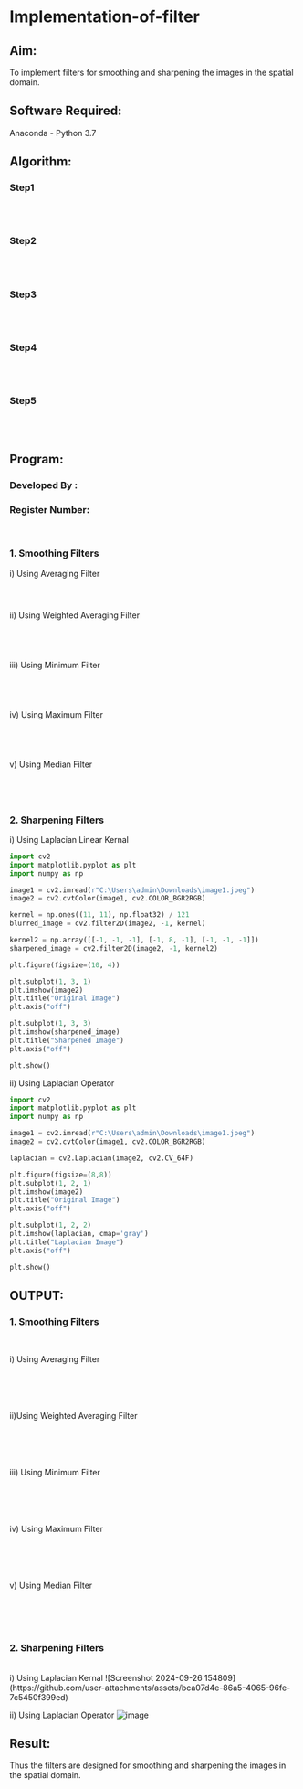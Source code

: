 # Implementation-of-filter
## Aim:
To implement filters for smoothing and sharpening the images in the spatial domain.

## Software Required:
Anaconda - Python 3.7

## Algorithm:
### Step1
</br>
</br> 

### Step2
</br>
</br> 

### Step3
</br>
</br> 

### Step4
</br>
</br> 

### Step5
</br>
</br> 

## Program:
### Developed By   :
### Register Number:
</br>

### 1. Smoothing Filters

i) Using Averaging Filter
```Python




```
ii) Using Weighted Averaging Filter
```Python





```
iii) Using Minimum Filter
```Python





```

iv) Using Maximum Filter
```Python





```

v) Using Median Filter
```Python





```

### 2. Sharpening Filters
i) Using Laplacian Linear Kernal
```Python
import cv2
import matplotlib.pyplot as plt
import numpy as np

image1 = cv2.imread(r"C:\Users\admin\Downloads\image1.jpeg")
image2 = cv2.cvtColor(image1, cv2.COLOR_BGR2RGB) 

kernel = np.ones((11, 11), np.float32) / 121 
blurred_image = cv2.filter2D(image2, -1, kernel)

kernel2 = np.array([[-1, -1, -1], [-1, 8, -1], [-1, -1, -1]])
sharpened_image = cv2.filter2D(image2, -1, kernel2) 

plt.figure(figsize=(10, 4))

plt.subplot(1, 3, 1)
plt.imshow(image2)
plt.title("Original Image")
plt.axis("off")

plt.subplot(1, 3, 3)
plt.imshow(sharpened_image)
plt.title("Sharpened Image")
plt.axis("off")

plt.show()
```
ii) Using Laplacian Operator
```Python
import cv2
import matplotlib.pyplot as plt
import numpy as np

image1 = cv2.imread(r"C:\Users\admin\Downloads\image1.jpeg")
image2 = cv2.cvtColor(image1, cv2.COLOR_BGR2RGB) 

laplacian = cv2.Laplacian(image2, cv2.CV_64F)

plt.figure(figsize=(8,8))
plt.subplot(1, 2, 1)
plt.imshow(image2)
plt.title("Original Image")
plt.axis("off")

plt.subplot(1, 2, 2)
plt.imshow(laplacian, cmap='gray')
plt.title("Laplacian Image")
plt.axis("off")

plt.show()

```

## OUTPUT:
### 1. Smoothing Filters
</br>

i) Using Averaging Filter
</br>
</br>
</br>
</br>
</br>

ii)Using Weighted Averaging Filter
</br>
</br>
</br>
</br>
</br>

iii) Using Minimum Filter
</br>
</br>
</br>
</br>
</br>

iv) Using Maximum Filter
</br>
</br>
</br>
</br>
</br>

v) Using Median Filter
</br>
</br>
</br>
</br>
</br>

### 2. Sharpening Filters
</br>
i) Using Laplacian Kernal
![Screenshot 2024-09-26 154809](https://github.com/user-attachments/assets/bca07d4e-86a5-4065-96fe-7c5450f399ed)

ii) Using Laplacian Operator
![image](https://github.com/user-attachments/assets/aa119ec7-64fc-4647-87a2-a7694a641780)

## Result:
Thus the filters are designed for smoothing and sharpening the images in the spatial domain.

